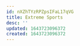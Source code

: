```yaml
---
id: nXZhTYzRPZpsIFaL17qVG
title: Extreme Sports
desc: ''
updated: 1643723096372
created: 1643723096372
---
```


